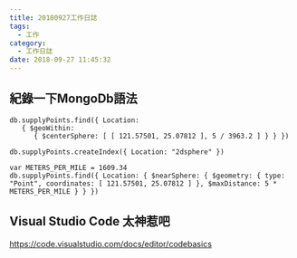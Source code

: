 ```yaml
---
title: 20180927工作日誌
tags:
  - 工作
category:
  - 工作日誌
date: 2018-09-27 11:45:32
---
```

## 紀錄一下MongoDb語法 ##

```
db.supplyPoints.find({ Location:
   { $geoWithin:
      { $centerSphere: [ [ 121.57501, 25.07812 ], 5 / 3963.2 ] } } })
```

```
db.supplyPoints.createIndex({ Location: "2dsphere" })

var METERS_PER_MILE = 1609.34
db.supplyPoints.find({ Location: { $nearSphere: { $geometry: { type: "Point", coordinates: [ 121.57501, 25.07812 ] }, $maxDistance: 5 * METERS_PER_MILE } } })
```

## Visual Studio Code 太神惹吧 ##

https://code.visualstudio.com/docs/editor/codebasics